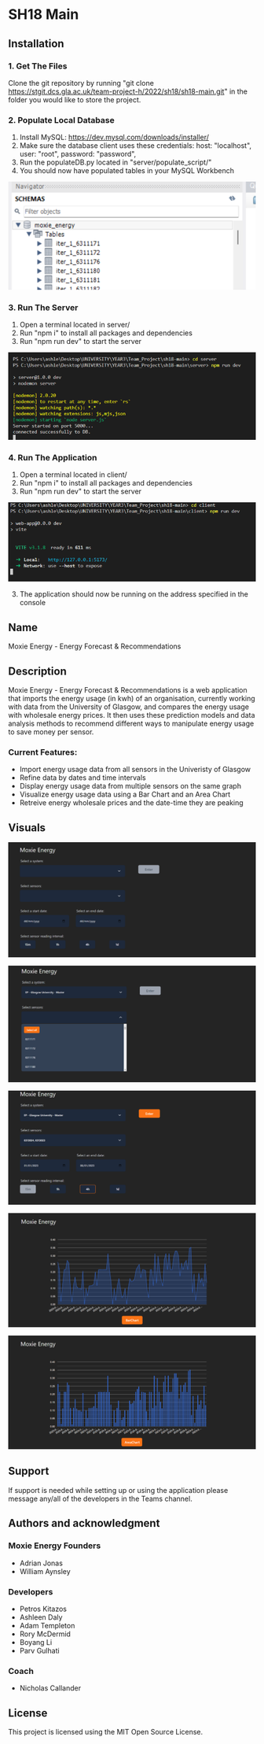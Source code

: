 # SH18 Main

## Installation

### 1. Get The Files
Clone the git repository by running 
"git clone https://stgit.dcs.gla.ac.uk/team-project-h/2022/sh18/sh18-main.git" 
in the folder you would like to store the project.

### 2. Populate Local Database
1. Install MySQL: https://dev.mysql.com/downloads/installer/
2. Make sure the database client uses these credentials:
    host: "localhost",
    user: "root",
    password: "password",
3. Run the populateDB.py located in "server/populate_script/"
4. You should now have populated tables in your MySQL Workbench

![image-3.png](./visuals/image-3.png)

### 3. Run The Server
1. Open a terminal located in server/
2. Run "npm i" to install all packages and dependencies 
3. Run "npm run dev" to start the server

![image.png](./visuals/image.png)

### 4. Run The Application
1. Open a terminal located in client/
2. Run "npm i" to install all packages and dependencies 
3. Run "npm run dev" to start the server

![image-2.png](./visuals/image-2.png)

3. The application should now be running on the address specified in the console

## Name

Moxie Energy - Energy Forecast & Recommendations

## Description

Moxie Energy - Energy Forecast & Recommendations is a web application that imports the energy usage (in kwh) of an organisation, currently working with data from the University of Glasgow, and compares the energy usage with wholesale energy prices. It then uses these prediction models and data analysis methods to recommend different ways to manipulate energy usage to save money per sensor.

### Current Features:
- Import energy usage data from all sensors in the Univeristy of Glasgow
- Refine data by dates and time intervals
- Display energy usage data from multiple sensors on the same graph
- Visualize energy usage data using a Bar Chart and an Area Chart
- Retreive energy wholesale prices and the date-time they are peaking


## Visuals

![image-1.png](./visuals/image-1.png)

![image-4.png](./visuals/image-4.png)

![image-5.png](./visuals/image-5.png)

![image-6.png](./visuals/image-6.png)

![image-7.png](./visuals/image-7.png)


## Support

If support is needed while setting up or using the application please message any/all of the developers in the Teams channel.

## Authors and acknowledgment

### Moxie Energy Founders
- Adrian Jonas
- William Aynsley

### Developers
- Petros Kitazos
- Ashleen Daly
- Adam Templeton
- Rory McDermid
- Boyang Li
- Parv Gulhati

### Coach
- Nicholas Callander

## License

This project is licensed using the MIT Open Source License.
